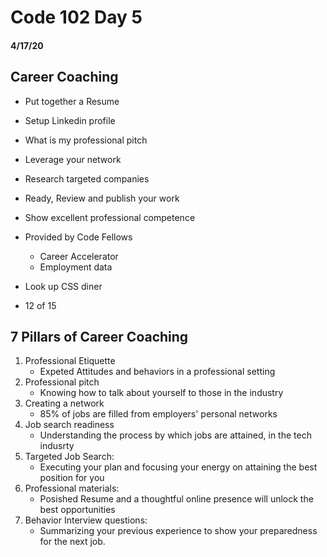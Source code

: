 # Code 102 Day 5
#### 4/17/20

## Career Coaching
- Put together a Resume
- Setup Linkedin profile 

- What is my professional pitch
- Leverage your network
- Research targeted companies
- Ready, Review and publish your work
- Show excellent professional competence

- Provided by Code Fellows
    - Career Accelerator
    - Employment data

- Look up CSS diner

- 12 of 15

## 7 Pillars of Career Coaching
1. Professional Etiquette
    - Expeted Attitudes and behaviors in a professional setting
1. Professional pitch
    - Knowing how to talk about yourself to those in the industry
1. Creating a network
    - 85% of jobs are filled from employers' personal networks
1. Job search readiness
    - Understanding the process by which jobs are attained, in the tech indusrty
1. Targeted Job Search:
    - Executing your plan and focusing your energy on attaining the best position for you
1. Professional materials:
    - Posished Resume and a thoughtful online presence will unlock the best opportunities
1. Behavior Interview questions:
    - Summarizing your previous experience to show your preparedness for the next job.